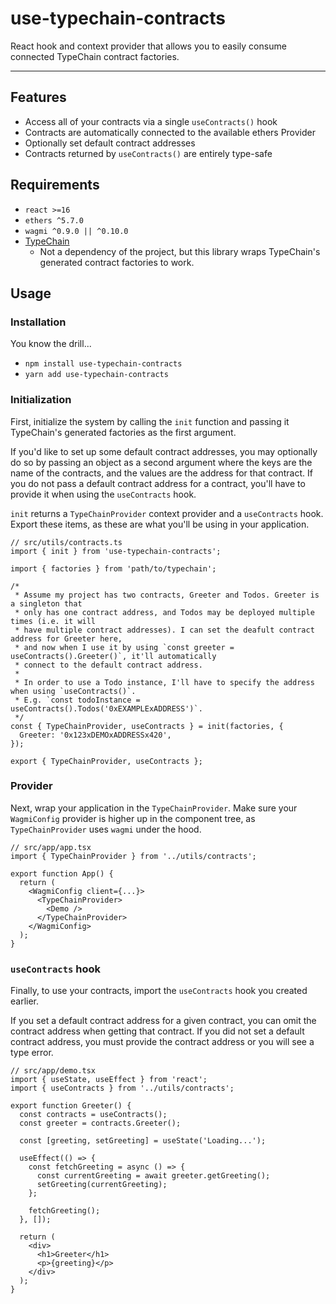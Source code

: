 # use-typechain-contracts

React hook and context provider that allows you to easily consume connected TypeChain contract factories.

---

## Features

* Access all of your contracts via a single `useContracts()` hook
* Contracts are automatically connected to the available ethers Provider
* Optionally set default contract addresses
* Contracts returned by `useContracts()` are entirely type-safe

## Requirements

* `react >=16`
* `ethers ^5.7.0`
* `wagmi ^0.9.0 || ^0.10.0`
* [TypeChain](https://github.com/dethcrypto/TypeChain)
  * Not a dependency of the project, but this library wraps TypeChain's generated contract factories to work.

## Usage

### Installation

You know the drill...

* `npm install use-typechain-contracts`
* `yarn add use-typechain-contracts`

### Initialization

First, initialize the system by calling the `init` function and passing it TypeChain's generated factories as the first argument.

If you'd like to set up some default contract addresses, you may optionally do so by passing an object as a second argument where the keys are the name of the contracts, and the values are the address for that contract. If you do not pass a default contract address for a contract, you'll have to provide it when using the `useContracts` hook.

`init` returns a `TypeChainProvider` context provider and a `useContracts` hook. Export these items, as these are what you'll be using in your application.

```tsx
// src/utils/contracts.ts
import { init } from 'use-typechain-contracts';

import { factories } from 'path/to/typechain';

/*
 * Assume my project has two contracts, Greeter and Todos. Greeter is a singleton that
 * only has one contract address, and Todos may be deployed multiple times (i.e. it will
 * have multiple contract addresses). I can set the deafult contract address for Greeter here,
 * and now when I use it by using `const greeter = useContracts().Greeter()`, it'll automatically
 * connect to the default contract address.
 *
 * In order to use a Todo instance, I'll have to specify the address when using `useContracts()`.
 * E.g. `const todoInstance = useContracts().Todos('0xEXAMPLExADDRESS')`.
 */
const { TypeChainProvider, useContracts } = init(factories, {
  Greeter: '0x123xDEMOxADDRESSx420',
});

export { TypeChainProvider, useContracts };
```

### Provider

Next, wrap your application in the `TypeChainProvider`. Make sure your `WagmiConfig` provider is higher up in the component tree, as `TypeChainProvider` uses `wagmi` under the hood.

```tsx
// src/app/app.tsx
import { TypeChainProvider } from '../utils/contracts';

export function App() {
  return (
    <WagmiConfig client={...}>
      <TypeChainProvider>
        <Demo />
      </TypeChainProvider>
    </WagmiConfig>
  );
}
```

### `useContracts` hook

Finally, to use your contracts, import the `useContracts` hook you created earlier.

If you set a default contract address for a given contract, you can omit the contract address when getting that contract. If you did not set a default contract address, you must provide the contract address or you will see a type error.

```tsx
// src/app/demo.tsx
import { useState, useEffect } from 'react';
import { useContracts } from '../utils/contracts';

export function Greeter() {
  const contracts = useContracts();
  const greeter = contracts.Greeter();

  const [greeting, setGreeting] = useState('Loading...');

  useEffect(() => {
    const fetchGreeting = async () => {
      const currentGreeting = await greeter.getGreeting();
      setGreeting(currentGreeting);
    };

    fetchGreeting();
  }, []);

  return (
    <div>
      <h1>Greeter</h1>
      <p>{greeting}</p>
    </div>
  );
}
```
